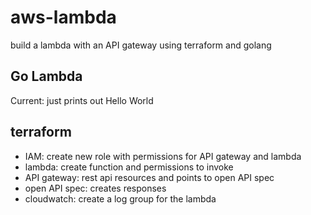 # aws-lambda
build a lambda with an API gateway using terraform and golang

## Go Lambda 
Current: just prints out Hello World 

## terraform
- IAM: create new role with permissions for API gateway and lambda
- lambda: create function and permissions to invoke
- API gateway: rest api resources and points to open API spec 
- open API spec: creates responses
- cloudwatch: create a log group for the lambda